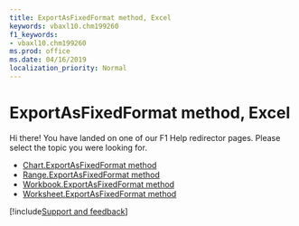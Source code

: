 ```yaml
---
title: ExportAsFixedFormat method, Excel
keywords: vbaxl10.chm199260
f1_keywords:
- vbaxl10.chm199260
ms.prod: office
ms.date: 04/16/2019
localization_priority: Normal
---
```


# ExportAsFixedFormat method, Excel

Hi there! You have landed on one of our F1 Help redirector pages. Please select the topic you were looking for.

- [Chart.ExportAsFixedFormat method](../api/Excel.Chart.ExportAsFixedFormat.md)
- [Range.ExportAsFixedFormat method](../api/Excel.Range.ExportAsFixedFormat.md)
- [Workbook.ExportAsFixedFormat method](../api/Excel.Workbook.ExportAsFixedFormat.md)
- [Worksheet.ExportAsFixedFormat method](../api/Excel.Worksheet.ExportAsFixedFormat.md)


[!include[Support and feedback](~/includes/feedback-boilerplate.md)]

